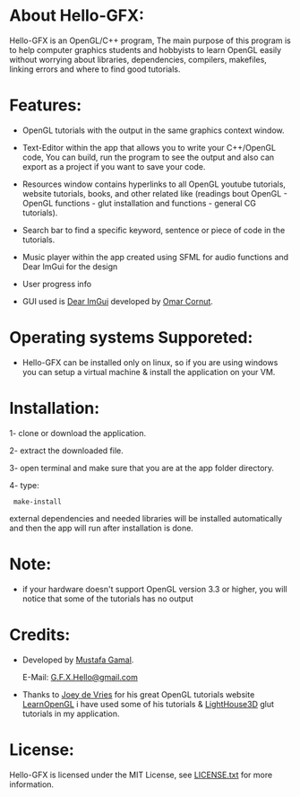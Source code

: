 # About Hello-GFX:
  Hello-GFX is an OpenGL/C++ program, 
  The main purpose of this program is to help computer graphics students and hobbyists to learn OpenGL easily
  without worrying about libraries, dependencies, compilers, makefiles, linking errors and where to find good tutorials.
  
  # Features:
  - OpenGL tutorials with the output in the same graphics context window.
  
  - Text-Editor within the app that allows you to write your C++/OpenGL code, You can build, run the program 
   to see the output and also can export as a project if you want to save your code.
   
  - Resources window contains hyperlinks to all OpenGL youtube tutorials, website tutorials, books, and other 
   related like (readings bout OpenGL - OpenGL functions - glut installation and functions - general CG tutorials).
   
  - Search bar to find a specific keyword, sentence or piece of code in the tutorials.

  - Music player within the app created using SFML for audio functions and Dear ImGui for the design
  
  - User progress info
  
  - GUI used is [Dear ImGui](https://github.com/ocornut/imgui) developed by [Omar Cornut](http://www.miracleworld.net/).
  
# Operating systems Supporeted:
  - Hello-GFX can be installed only on linux, so if you are using windows you can setup a virtual machine & install the 
  application on your VM.
  
# Installation:
  1- clone or download the application.
  
  2- extract the downloaded file.
  
  3- open terminal and make sure that you are at the app folder directory.
  
  4- type: 
  
     make-install
     
  external dependencies and needed libraries will be installed automatically and then the app will run
     after installation is done.
     
  # Note:
  - if your hardware doesn't support OpenGL version 3.3 or higher, you will notice that some of the tutorials has no output

  # Credits:
  - Developed by [Mustafa Gamal](https://www.linkedin.com/in/mustafa-gamal-abdel-naser-4b7289132/).
  
    E-Mail: G.F.X.Hello@gmail.com
  
  - Thanks to  [Joey de Vries](https://joeydevries.com/#home) for his great OpenGL tutorials website [LearnOpenGL](https://learnopengl.com/)
    i have used some of his tutorials & [LightHouse3D](http://www.lighthouse3d.com/tutorials/glut-tutorial/) glut tutorials in my application.
    
  # License:
  Hello-GFX is licensed under the MIT License, see [LICENSE.txt](https://github.com/MuUusta/Hello-GFX/blob/master/LICENSE.txt) for more information.
